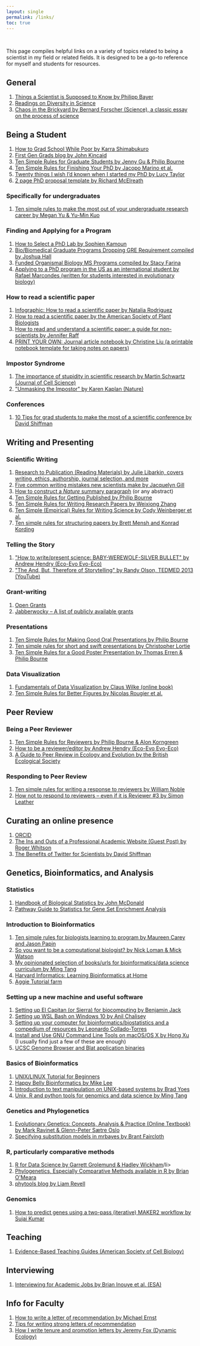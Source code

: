 ```yaml
---
layout: single
permalink: /links/
toc: true
---
```

&nbsp;

This page compiles helpful links on a variety of topics related to being a scientist in my field or related fields. It is designed to be a go-to reference for myself and students for resources.

## General
<ul style="list-style-type:disk">
  <li><a href="https://github.com/philippbayer/Things-a-scientist-is-suppposed-to-know">Things a Scientist is Supposed to Know by Philipp Bayer</a></li>
  <li><a href="https://docs.google.com/spreadsheets/d/1pSPakvhJ7bmIA2ruakZUwp7NYKsoMiQyG6Nj0GJ41lk/">Readings on Diversity in Science</a></li>
  <li><a href="http://science.sciencemag.org/content/142/3590/339.1">Chaos in the Brickyard by Bernard Forscher (Science), a classic essay on the process of science</a></li>
</ul>

## Being a Student
<ul style="list-style-type:disk">
  <li><a href="https://howtogradschoolwhilepoor.blogspot.com/">How to Grad School While Poor by Karra Shimabukuro</a></li>
  <li><a href="https://jdkincaid.wordpress.com/">First Gen Grads blog by John Kincaid</a></li>
  <li><a href="https://journals.plos.org/ploscompbiol/article?id=10.1371/journal.pcbi.0030229">Ten Simple Rules for Graduate Students by Jenny Gu & Philip Bourne</a></li>
  <li><a href="https://journals.plos.org/ploscompbiol/article?id=10.1371/journal.pcbi.1003954">Ten Simple Rules for Finishing Your PhD by Jacopo Marino et al.</a></li>
  <li><a href="https://www.nature.com/articles/d41586-018-07332-x">Twenty things I wish I’d known when I started my PhD by Lucy Taylor</a></li>
  
  <li><a href="https://twitter.com/rlmcelreath/status/1070294839349125120">2 page PhD proposal template by Richard McElreath</a></li>
</ul>

### Specifically for undergraduates
<ul style="list-style-type:disk">
  <li><a href="https://journals.plos.org/ploscompbiol/article?id=10.1371/journal.pcbi.1005484">Ten simple rules to make the most out of your undergraduate research career by Megan Yu & Yu-Min Kuo</a></li>
</ul>

### Finding and Applying for a Program
<ul style="list-style-type:disk">
  <li><a href="https://kamounlab.tumblr.com/post/188810954020/how-to-select-a-phd-lab">How to Select a PhD Lab by Sophien Kamoun</a></li>
  <li><a href="https://docs.google.com/spreadsheets/d/1MYcxZMhf97H5Uxr2Y7XndHn6eEC5oO8XWQi2PU5jLxQ/edit#gid=0">Bio/Biomedical Graduate Programs Dropping GRE Requirement compiled by Joshua Hall</a></li>
  <li><a href="https://docs.google.com/spreadsheets/d/1f34fVzPkKviz0732mU8YtkTnLVaNNUjK_SKCTSglD0o/edit#gid=0">Funded Organismal Biology MS Programs compiled by Stacy Farina</a></li>
  <li><a href="https://ssecommunityblog.org/applying-to-a-phd-program-in-the-us-as-an-international-student/">Applying to a PhD program in the US as an international student by Rafael Marcondes (written for students interested in evolutionary biology)</a></li>
</ul>

### How to read a scientific paper
<ul style="list-style-type:disk">
  <li><a href="https://www.elsevier.com/connect/infographic-how-to-read-a-scientific-paper">Infographic: How to read a scientific paper by Natalia Rodriguez</a></li>
  <li><a href="http://aspb.org/wp-content/uploads/2016/04/HowtoReadScientificPaper.pdf">How to read a scientific paper by the American Society of Plant Biologists</a></li>
  <li><a href="http://blogs.lse.ac.uk/impactofsocialsciences/2016/05/09/how-to-read-and-understand-a-scientific-paper-a-guide-for-non-scientists/">How to read and understand a scientific paper: a guide for non-scientists by Jennifer Raff</a></li>
  <li><a href="https://www.patreon.com/posts/print-your-own-7765312">PRINT YOUR OWN: Journal article notebook by Christine Liu (a printable notebook template for taking notes on papers)</a></li>
</ul>

### Impostor Syndrome
<ul style="list-style-type:disk">
  <li><a href="http://jcs.biologists.org/content/121/11/1771">The importance of stupidity in scientific research by Martin Schwartz (Journal of Cell Science)</a></li>
  <li><a href="https://www.nature.com/naturejobs/science/articles/10.1038/nj7245-468a">"Unmasking the Impostor" by Karen Kaplan (Nature)</a></li>
</ul>

### Conferences
<ul style="list-style-type:disk">
  <li><a href="http://www.southernfriedscience.com/10-tips-for-grad-students-to-make-the-most-of-a-scientific-conference/">10 Tips for grad students to make the most of a scientific conference by David Shiffman</a></li>
</ul>

## Writing and Presenting

### Scientific Writing
<ul style="list-style-type:disk">
  <li><a href="https://geocognitionresearchlaboratory.com/2018/09/11/research-to-publication-materials-to-guide-the-manuscript-writing-process/">Research to Publication (Reading Materials) by Julie Libarkin, covers writing, ethics, authorship, journal selection, and more</a></li>
  <li><a href="https://contemplativemammoth.com/2018/08/21/five-common-writing-mistakes-new-scientists-make/">Five common writing mistakes new scientists make by Jacquelyn Gill</a></li>
  <li><a href="https://cbs.umn.edu/sites/cbs.umn.edu/files/public/downloads/Annotated_Nature_abstract.pdf">How to construct a <i>Nature</i> summary paragraph</a> (or any abstract)</li>
  <li><a href="https://journals.plos.org/ploscompbiol/article?id=10.1371/journal.pcbi.0010057">Ten Simple Rules for Getting Published by Philip Bourne</a></li>
  <li><a href="https://journals.plos.org/ploscompbiol/article?id=10.1371/journal.pcbi.1003453">Ten Simple Rules for Writing Research Papers by Weixiong Zhang</a></li>
  <li><a href="https://journals.plos.org/ploscompbiol/article?id=10.1371/journal.pcbi.1004205">Ten Simple (Empirical) Rules for Writing Science by Cody Weinberger et al.</a></li>
  <li><a href="https://journals.plos.org/ploscompbiol/article?id=10.1371/journal.pcbi.1005619">Ten simple rules for structuring papers by Brett Mensh and Konrad Kording</a></li>
</ul>

### Telling the Story
<ul style="list-style-type:disk">
  <li><a href="https://ecoevoevoeco.blogspot.com/2014/10/how-to-writepresent-science-baby.html">"How to write/present science: BABY-WEREWOLF-SILVER BULLET" by Andrew Hendry (Eco-Evo Evo-Eco)</a></li>
  <li><a href="https://youtu.be/ERB7ITvabA4">"The And, But, Therefore of Storytelling" by Randy Olson, TEDMED 2013 (YouTube)</a></li>
</ul>

### Grant-writing
<ul style="list-style-type:disk">
  <li><a href="https://www.ogrants.org/">Open Grants</a></li>
  <li><a href="https://jabberwocky.weecology.org/2012/08/10/a-list-of-publicly-available-grant-proposals-in-the-biological-sciences/">Jabberwocky – A list of publicly available grants</a></li>
</ul>

### Presentations
<ul style="list-style-type:disk">
  <li><a href="https://journals.plos.org/ploscompbiol/article?id=10.1371/journal.pcbi.0030077">Ten Simple Rules for Making Good Oral Presentations by Philip Bourne</a></li>
  <li><a href="https://journals.plos.org/ploscompbiol/article?id=10.1371/journal.pcbi.1005373">Ten simple rules for short and swift presentations by Christopher Lortie</a></li>
  <li><a href="https://journals.plos.org/ploscompbiol/article?id=10.1371/journal.pcbi.0030102">Ten Simple Rules for a Good Poster Presentation by Thomas Erren & Philip Bourne</a></li>
</ul>

### Data Visualization
<ul style="list-style-type:disk">
  <li><a href="https://serialmentor.com/dataviz/">Fundamentals of Data Visualization by Claus Wilke (online book)</a></li>
  <li><a href="https://journals.plos.org/ploscompbiol/article?id=10.1371/journal.pcbi.1003833">Ten Simple Rules for Better Figures by Nicolas Rougier et al.</a></li>
</ul>

## Peer Review

### Being a Peer Reviewer
<ul style="list-style-type:disk">
  <li><a href="https://journals.plos.org/ploscompbiol/article?id=10.1371/journal.pcbi.0020110">Ten Simple Rules for Reviewers by Philip Bourne & Alon Korngreen</a></li>
  <li><a href="https://ecoevoevoeco.blogspot.com/2014/11/how-to-be-reviewereditor.html">How to be a reviewer/editor by Andrew Hendry (Eco-Evo Evo-Eco)</a></li>
  <li><a href="https://www.britishecologicalsociety.org/wp-content/uploads/Publ_Peer-Review-Booklet.pdf">A Guide to Peer Review in Ecology and Evolution by the British Ecological Society</a></li>
</ul>

### Responding to Peer Review
<ul style="list-style-type:disk">
  <li><a href="https://journals.plos.org/ploscompbiol/article?id=10.1371/journal.pcbi.1005730">Ten simple rules for writing a response to reviewers by William Noble</a></li>
  <li><a href="https://simonleather.wordpress.com/2018/09/27/how-not-to-respond-to-reviewers-even-if-it-is-reviewer-3/">How not to respond to reviewers – even if it is Reviewer #3 by Simon Leather</a></li>
</ul>

## Curating an online presence
<ul style="list-style-type:disk">
  <li><a href="https://orcid.org/">ORCID</a></li>
  <li><a href="https://theprofessorisin.com/2012/02/07/the-ins-and-outs-of-a-professional-academic-website-guest-post-2/">The Ins and Outs of a Professional Academic Website (Guest Post) by Roger Whitson</a></li>
  <li><a href="https://www.americanscientist.org/blog/macroscope/the-benefits-of-twitter-for-scientists">The Benefits of Twitter for Scientists by David Shiffman</a></li>
</ul>

## Genetics, Bioinformatics, and Analysis
### Statistics
<ul style="list-style-type:disk">
  <li><a href="http://www.biostathandbook.com/">Handbook of Biological Statistics by John McDonald</a></li>
  <li><a href="https://www.pathwaycommons.org/guide/primers/statistics/">Pathway Guide to Statistics for Gene Set Enrichment Analysis</a></li>
</ul>

### Introduction to Bioinformatics
<ul style="list-style-type:disk">
  <li><a href="https://journals.plos.org/ploscompbiol/article?id=10.1371/journal.pcbi.1005871">Ten simple rules for biologists learning to program by Maureen Carey and Jason Papin</a></li>
  <li><a href="https://www.nature.com/articles/nbt.2740">So you want to be a computational biologist? by Nick Loman & Mick Watson</a></li>
  <li><a href ="https://divingintogeneticsandgenomics.rbind.io/post/my-opinionated-selection-of-books-for-bioinformatics-data-science-curriculum/">My opinionated selection of books/urls for bioinformatics/data science curriculum by Ming Tang</a></li>
  <li><a href="https://github.com/harvardinformatics/learning-bioinformatics-at-home">Harvard Informatics: Learning Bioinformatics at Home</a></li>
  <li><a href="https://aggietutorialfarm.faculty.ucdavis.edu/">Aggie Tutorial farm</a></li>
</ul>

### Setting up a new machine and useful software
<ul style="list-style-type:disk">
  <li><a href="http://www.benjack.io/2016/01/02/el-capitan-biocomputing.html">Setting up El Capitan (or Sierra) for biocomputing by Benjamin Jack</a></li>
  <li><a href="https://github.com/anilchalisey/parseR/wiki/Setting-up-WSL-Bash-on-Windows-10">Setting up WSL Bash on Windows 10 by Anil Chalisey</a></li>
  <li><a href="https://lcolladotor.github.io/2012/08/23/setting-up-your-computer-for/#.W5Gta5MzphE">Setting up your computer for bioinformatics/biostatistics and a compedium of resources by Leonardo Collado-Torres</a></li>
  <li><a href="https://www.topbug.net/blog/2013/04/14/install-and-use-gnu-command-line-tools-in-mac-os-x/">Install and Use GNU Command Line Tools on macOS/OS X by Hong Xu</a> (I usually find just a few of these are enough)</li>
  <li><a href="http://hgdownload.cse.ucsc.edu/admin/exe/">UCSC Genome Browser and Blat application binaries</a></li>
</ul>

### Basics of Bioinformatics
<ul style="list-style-type:disk">
  <li><a href="http://www.ee.surrey.ac.uk/Teaching/Unix/index.html">UNIX/LINUX Tutorial for Beginners</a></li>
  <li><a href="https://astrobiomike.github.io/">Happy Belly Bioinformatics by Mike Lee</a></li>
  <li><a href="https://www.ibm.com/developerworks/aix/library/au-unixtext/index.html">Introduction to text manipulation on UNIX-based systems by Brad Yoes</a></li>
  <li><a href="https://github.com/crazyhottommy/getting-started-with-genomics-tools-and-resources">Unix, R and python tools for genomics and data science by Ming Tang</a></li>
</ul>

### Genetics and Phylogenetics
<ul style="list-style-type:disk">
  <li><a href="https://evolutionarygenetics.github.io/">Evolutionary Genetics: Concepts, Analysis & Practice (Online Textbook) by Mark Ravinet & Glenn-Peter Sætre Oslo</a></li>
  <li><a href="https://gist.github.com/brantfaircloth/895282">Specifying substitution models in mrbayes by Brant Faircloth</a></li>
</ul>

### R, particularly comparative methods
<ul style="list-style-type:disk">
  <li><a href="https://r4ds.had.co.nz/">R for Data Science by Garrett Grolemund & Hadley Wickham</a>/li>
<li><a href="https://cran.r-project.org/web/views/Phylogenetics.html">Phylogenetics, Especially Comparative Methods available in R by Brian O'Meara</a></li>
<li><a href="http://blog.phytools.org/">phytools blog by Liam Revell</a></li>
</ul>

### Genomics
<ul style="list-style-type:disk">
  <li><a href="https://github.com/sujaikumar/assemblage/blob/master/README-annotation.md">How to predict genes using a two-pass (iterative) MAKER2 workflow by Sujai Kumar</a></li>
</ul>  

## Teaching
<ul style="list-style-type:disk">
  <li><a href="https://lse.ascb.org/">Evidence-Based Teaching Guides (American Society of Cell Biology)</a></li>
</ul>

## Interviewing
<ul style="list-style-type:disk">
  <li><a href="https://dx.doi.org/10.1890/0012-9623%282006%2987%5B155%3AIFAJ%5D2.0.CO%3B2">Interviewing for Academic Jobs by Brian Inouye et al. (ESA)</a></li>
</ul>  

## Info for Faculty
<ul style="list-style-type:disk">
  <li><a href="https://homes.cs.washington.edu/~mernst/advice/write-recommendation.html">How to write a letter of recommendation by Michael Ernst</a></li>
  <li><a href="http://expd.uw.edu/scholarships/faculty-staff/letters-of-recommendation/tips-for-writing-strong-letters-of-recommendation/">Tips for writing strong letters of recommendation</a></li>
  <li><a href="https://dynamicecology.wordpress.com/2018/09/26/how-i-write-tenure-and-promotion-letters/">How I write tenure and promotion letters by Jeremy Fox (Dynamic Ecology)</a></li>
</ul>  
